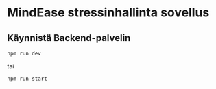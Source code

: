 # MindEase stressinhallinta sovellus
## Käynnistä Backend-palvelin
```
npm run dev
```
tai
```
npm run start
```